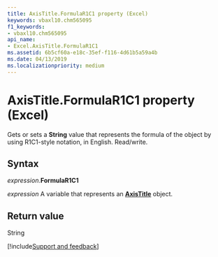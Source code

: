 ```yaml
---
title: AxisTitle.FormulaR1C1 property (Excel)
keywords: vbaxl10.chm565095
f1_keywords:
- vbaxl10.chm565095
api_name:
- Excel.AxisTitle.FormulaR1C1
ms.assetid: 6b5cf60a-e18c-35ef-f116-4d61b5a59a4b
ms.date: 04/13/2019
ms.localizationpriority: medium
---
```



# AxisTitle.FormulaR1C1 property (Excel)

Gets or sets a **String** value that represents the formula of the object by using R1C1-style notation, in English. Read/write.


## Syntax

_expression_.**FormulaR1C1**

_expression_ A variable that represents an **[AxisTitle](Excel.AxisTitle(object).md)** object.


## Return value

String




[!include[Support and feedback](~/includes/feedback-boilerplate.md)]